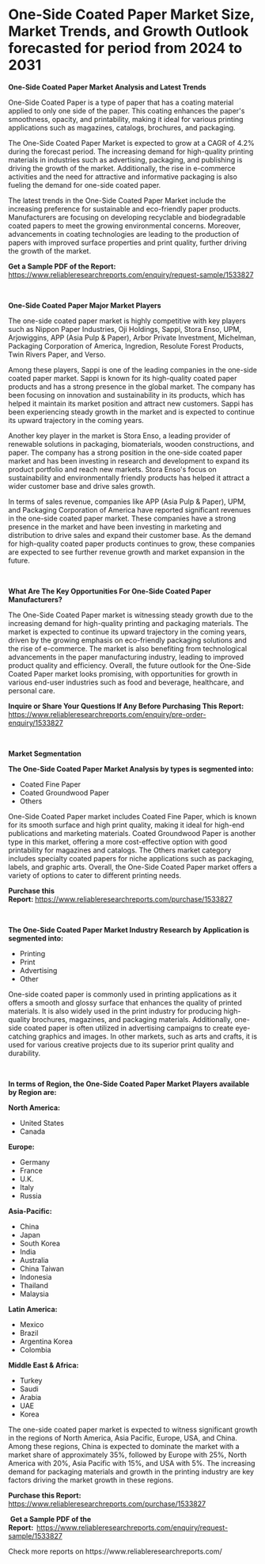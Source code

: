 <p><h1>One-Side Coated Paper Market Size, Market Trends, and Growth Outlook forecasted for period from 2024 to 2031</h1></p><p><strong>One-Side Coated Paper Market Analysis and Latest Trends</strong></p>
<p><p>One-Side Coated Paper is a type of paper that has a coating material applied to only one side of the paper. This coating enhances the paper's smoothness, opacity, and printability, making it ideal for various printing applications such as magazines, catalogs, brochures, and packaging.</p><p>The One-Side Coated Paper Market is expected to grow at a CAGR of 4.2% during the forecast period. The increasing demand for high-quality printing materials in industries such as advertising, packaging, and publishing is driving the growth of the market. Additionally, the rise in e-commerce activities and the need for attractive and informative packaging is also fueling the demand for one-side coated paper.</p><p>The latest trends in the One-Side Coated Paper Market include the increasing preference for sustainable and eco-friendly paper products. Manufacturers are focusing on developing recyclable and biodegradable coated papers to meet the growing environmental concerns. Moreover, advancements in coating technologies are leading to the production of papers with improved surface properties and print quality, further driving the growth of the market.</p></p>
<p><strong>Get a Sample PDF of the Report:&nbsp;</strong> <a href="https://www.reliableresearchreports.com/enquiry/request-sample/1533827">https://www.reliableresearchreports.com/enquiry/request-sample/1533827</a></p>
<p>&nbsp;</p>
<p><strong>One-Side Coated Paper Major Market Players</strong></p>
<p><p>The one-side coated paper market is highly competitive with key players such as Nippon Paper Industries, Oji Holdings, Sappi, Stora Enso, UPM, Arjowiggins, APP (Asia Pulp & Paper), Arbor Private Investment, Michelman, Packaging Corporation of America, Ingredion, Resolute Forest Products, Twin Rivers Paper, and Verso. </p><p>Among these players, Sappi is one of the leading companies in the one-side coated paper market. Sappi is known for its high-quality coated paper products and has a strong presence in the global market. The company has been focusing on innovation and sustainability in its products, which has helped it maintain its market position and attract new customers. Sappi has been experiencing steady growth in the market and is expected to continue its upward trajectory in the coming years.</p><p>Another key player in the market is Stora Enso, a leading provider of renewable solutions in packaging, biomaterials, wooden constructions, and paper. The company has a strong position in the one-side coated paper market and has been investing in research and development to expand its product portfolio and reach new markets. Stora Enso's focus on sustainability and environmentally friendly products has helped it attract a wider customer base and drive sales growth.</p><p>In terms of sales revenue, companies like APP (Asia Pulp & Paper), UPM, and Packaging Corporation of America have reported significant revenues in the one-side coated paper market. These companies have a strong presence in the market and have been investing in marketing and distribution to drive sales and expand their customer base. As the demand for high-quality coated paper products continues to grow, these companies are expected to see further revenue growth and market expansion in the future.</p></p>
<p>&nbsp;</p>
<p><strong>What Are The Key Opportunities For One-Side Coated Paper Manufacturers?</strong></p>
<p><p>The One-Side Coated Paper market is witnessing steady growth due to the increasing demand for high-quality printing and packaging materials. The market is expected to continue its upward trajectory in the coming years, driven by the growing emphasis on eco-friendly packaging solutions and the rise of e-commerce. The market is also benefiting from technological advancements in the paper manufacturing industry, leading to improved product quality and efficiency. Overall, the future outlook for the One-Side Coated Paper market looks promising, with opportunities for growth in various end-user industries such as food and beverage, healthcare, and personal care.</p></p>
<p><strong>Inquire or Share Your Questions If Any Before Purchasing This Report:</strong> <a href="https://www.reliableresearchreports.com/enquiry/pre-order-enquiry/1533827">https://www.reliableresearchreports.com/enquiry/pre-order-enquiry/1533827</a></p>
<p>&nbsp;</p>
<p><strong>Market Segmentation</strong></p>
<p><strong>The One-Side Coated Paper Market Analysis by types is segmented into:</strong></p>
<p><ul><li>Coated Fine Paper</li><li>Coated Groundwood Paper</li><li>Others</li></ul></p>
<p><p>One-Side Coated Paper market includes Coated Fine Paper, which is known for its smooth surface and high print quality, making it ideal for high-end publications and marketing materials. Coated Groundwood Paper is another type in this market, offering a more cost-effective option with good printability for magazines and catalogs. The Others market category includes specialty coated papers for niche applications such as packaging, labels, and graphic arts. Overall, the One-Side Coated Paper market offers a variety of options to cater to different printing needs.</p></p>
<p><strong>Purchase this Report:&nbsp;</strong><a href="https://www.reliableresearchreports.com/purchase/1533827">https://www.reliableresearchreports.com/purchase/1533827</a></p>
<p>&nbsp;</p>
<p><strong>The One-Side Coated Paper Market Industry Research by Application is segmented into:</strong></p>
<p><ul><li>Printing</li><li>Print</li><li>Advertising</li><li>Other</li></ul></p>
<p><p>One-side coated paper is commonly used in printing applications as it offers a smooth and glossy surface that enhances the quality of printed materials. It is also widely used in the print industry for producing high-quality brochures, magazines, and packaging materials. Additionally, one-side coated paper is often utilized in advertising campaigns to create eye-catching graphics and images. In other markets, such as arts and crafts, it is used for various creative projects due to its superior print quality and durability.</p></p>
<p>&nbsp;</p>
<p><strong>In terms of Region, the One-Side Coated Paper Market Players available by Region are:</strong></p>
<p>
    <p> <strong> North America: </strong>
        <ul>
            <li>United States</li>
            <li>Canada</li>
        </ul>
        </p> 
    <p> <strong> Europe: </strong>
        <ul>
            <li>Germany</li>
            <li>France</li>
            <li>U.K.</li>
            <li>Italy</li>
            <li>Russia</li>
        </ul>
        </p> 
    <p> <strong> Asia-Pacific: </strong>
        <ul>
            <li>China</li>
            <li>Japan</li>
            <li>South Korea</li>
            <li>India</li>
            <li>Australia</li>
            <li>China Taiwan</li>
            <li>Indonesia</li>
            <li>Thailand</li>
            <li>Malaysia</li>
        </ul>
        </p> 
    <p> <strong> Latin America: </strong>
        <ul>
            <li>Mexico</li>
            <li>Brazil</li>
            <li>Argentina Korea</li>
            <li>Colombia</li>
        </ul>
        </p> 
    <p> <strong> Middle East & Africa: </strong>
        <ul>
            <li>Turkey</li>
            <li>Saudi</li>
            <li>Arabia</li>
            <li>UAE</li>
            <li>Korea</li>
        </ul>
    </p>
    </p>
<p><p>The one-side coated paper market is expected to witness significant growth in the regions of North America, Asia Pacific, Europe, USA, and China. Among these regions, China is expected to dominate the market with a market share of approximately 35%, followed by Europe with 25%, North America with 20%, Asia Pacific with 15%, and USA with 5%. The increasing demand for packaging materials and growth in the printing industry are key factors driving the market growth in these regions.</p></p>
<p><strong>Purchase this Report: </strong><a href="https://www.reliableresearchreports.com/purchase/1533827">https://www.reliableresearchreports.com/purchase/1533827</a></p>
<p>&nbsp;<strong>Get a Sample PDF of the Report:&nbsp;&nbsp;</strong><a href="https://www.reliableresearchreports.com/enquiry/request-sample/1533827">https://www.reliableresearchreports.com/enquiry/request-sample/1533827</a></p>
<p><strong></strong></p>
<p>Check more reports on https://www.reliableresearchreports.com/</p>